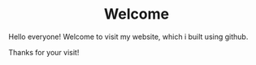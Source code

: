 # <center> Welcome
  
Hello everyone! Welcome to visit my website, which i built using github.
  
Thanks for your visit!

